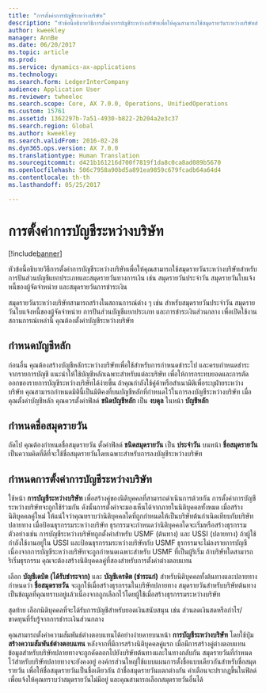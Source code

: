 ```yaml
---
title: "การตั้งค่าการบัญชีระหว่างบริษัท"
description: "หัวข้อนี้อธิบายวิธีการตั้งค่าการบัญชีระหว่างบริษัทเพื่อให้คุณสามารถใช้สมุดรายวันระหว่างบริษัทสำหรับการปันส่วนบัญชีแยกประเภทและสมุดรายวันทางการเงิน เช่น สมุดรายวันประจำวัน สมุดรายวันใบแจ้งหนี้ของผู้จัดจำหน่าย และสมุดรายวันการชำระเงิน"
author: kweekley
manager: AnnBe
ms.date: 06/20/2017
ms.topic: article
ms.prod: 
ms.service: dynamics-ax-applications
ms.technology: 
ms.search.form: LedgerInterCompany
audience: Application User
ms.reviewer: twheeloc
ms.search.scope: Core, AX 7.0.0, Operations, UnifiedOperations
ms.custom: 15761
ms.assetid: 1362297b-7a51-4930-b822-2b204a2e3c37
ms.search.region: Global
ms.author: kweekley
ms.search.validFrom: 2016-02-28
ms.dyn365.ops.version: AX 7.0.0
ms.translationtype: Human Translation
ms.sourcegitcommit: d421b161216d700f7819f1da8c0ca8ad089b5670
ms.openlocfilehash: 506c7958a90bd5a891ea9859c679fcadb64a64d4
ms.contentlocale: th-th
ms.lasthandoff: 05/25/2017

---
```


# <a name="intercompany-accounting-setup"></a>การตั้งค่าการบัญชีระหว่างบริษัท

[!include[banner](../includes/banner.md)]


หัวข้อนี้อธิบายวิธีการตั้งค่าการบัญชีระหว่างบริษัทเพื่อให้คุณสามารถใช้สมุดรายวันระหว่างบริษัทสำหรับการปันส่วนบัญชีแยกประเภทและสมุดรายวันทางการเงิน เช่น สมุดรายวันประจำวัน สมุดรายวันใบแจ้งหนี้ของผู้จัดจำหน่าย และสมุดรายวันการชำระเงิน

สมุดรายวันระหว่างบริษัทสามารถสร้างในสถานการณ์ต่าง ๆ เช่น สำหรับสมุดรายวันประจำวัน สมุดรายวันใบแจ้งหนี้ของผู้จัดจำหน่าย การปันส่วนบัญชีแยกประเภท และการชำระเงินส่วนกลาง เพื่อเปิดใช้งานสถานการณ์เหล่านี้ คุณต้องตั้งค่าบัญชีระหว่างบริษัท

## <a name="define-main-accounts"></a>กำหนดบัญชีหลัก
ก่อนอื่น คุณต้องสร้างบัญชีหลักระหว่างบริษัทเพื่อใช้สำหรับการกำหนดชำระไป และครบกำหนดชำระจากรายการบัญชี แนะนำให้ใช้บัญชีหลักเฉพาะสำหรับแต่ละบริษัท เพื่อให้การกระทบยอดและการตัดออกของรายการบัญชีระหว่างบริษัทได้ง่ายขึ้น ถ้าคุณกำลังใช้คู่ค้าหรือสำเนามิติเพื่อระบุฝ่ายระหว่างบริษัท คุณสามารถกำหนดมิตินี้เป็นมิติคงที่บนบัญชีหลักที่กำหนดไว้ในการลงบัญชีระหว่างบริษัท เมื่อคุณตั้งค่าบัญชีหลัก คุณควรตั้งค่าฟิลด์ **ชนิดบัญชีหลัก** เป็น **งบดุล** ในหน้า **บัญชีหลัก**

## <a name="define-journal-names"></a>กำหนดชื่อสมุดรายวัน
ถัดไป คุณต้องกำหนดชื่อสมุดรายวัน ตั้งค่าฟิลด์ **ชนิดสมุดรายวัน** เป็น **ประจำวัน** บนหน้า **ชื่อสมุดรายวัน** เป็นความคิดที่ดีที่จะใช้ชื่อสมุดรายวันโดยเฉพาะสำหรับการลงบัญชีระหว่างบริษัท

## <a name="define-intercompany-accounting-setup"></a>กำหนดการตั้งค่าการบัญชีระหว่างบริษัท
ใช้หน้า **การบัญชีระหว่างบริษัท** เพื่อสร้างคู่ของนิติบุคคลที่สามารถดำเนินการด้วยกัน การตั้งค่าการบัญชีระหว่างบริษัทจะถูกใช้ร่วมกัน ดังนั้นการตั้งค่าจะมองเห็นได้จากภายในนิติบุคคลทั้งหมด เมื่อสร้างนิติบุคคลคู่ใหม่ ให้แน่ใจว่าคุณทราบว่านิติบุคคลใดที่ถูกกำหนดให้เป็นบริษัทต้นกำเนิดเทียบกับบริษัทปลายทาง เมื่อป้อนธุรกรรมระหว่างบริษัท ธุรกรรมจะกำหนดว่านิติบุคคลใดจะเริ่มหรือสร้างธุรกรรม ตัวอย่างเช่น การบัญชีระหว่างบริษัทถูกตั้งค่าสำหรับ USMF (ต้นทาง) และ USSI (ปลายทาง) ถ้าผู้ใช้กำลังใช้งานอยู่ใน USSI และป้อนธุรกรรมระหว่างบริษัทกับ USMF ธุรกรรมจะไม่ลงรายการบัญชีเนื่องจากการบัญชีระหว่างบริษัทจะถูกกำหนดเฉพาะสำหรับ USMF ที่เป็นผู้ริเริ่ม ถ้าบริษัทใดสามารถริเริ่มธุรกรรม คุณจะต้องสร้างนิติบุคคลคู่ที่สองสำหรับการตั้งค่าต่างตอบแทน 

เลือก **บัญชีเดบิต (ได้รับชำระจาก)** และ **บัญชีเครดิต (ชำระแก่)** สำหรับนิติบุคคลทั้งต้นทางและปลายทาง กำหนดว่า **ชื่อสมุดรายวัน** จะถูกใช้เมื่อสร้างธุรกรรมในบริษัทปลายทาง สมุดรายวันสำหรับบริษัทต้นทางเป็นข้อมูลที่คุณทราบอยู่แล้วเนื่องจากถูกเลือกไว้โดยผู้ใช้เมื่อสร้างธุรกรรมระหว่างบริษัท 

สุดท้าย เลือกนิติบุคคลที่จะได้รับการบัญชีสำหรับยอดเงินสนับสนุน เช่น ส่วนลดเงินสดหรือกำไร/ขาดทุนที่รับรู้จากการชำระเงินส่วนกลาง 

คุณสามารถตั้งค่าความสัมพันธ์ต่างตอบแทนได้อย่างง่ายดายบนหน้า **การบัญชีระหว่างบริษัท** โดยใช้ปุ่ม **สร้างความสัมพันธ์ต่างตอบแทน** หลังจากที่มีการสร้างนิติบุคคลคู่แรก เมื่อมีการสร้างคู่ต่างตอบแทน ข้อมูลสำหรับบริษัทปลายทางจะถูกคัดลอกไปยังบริษัทต้นทางและในทางกลับกัน สมุดรายวันที่กำหนดไว้สำหรับบริษัทปลายทางจะยังคงอยู่ องค์กรส่วนใหญ่ใช้แบบแผนการตั้งชื่อแบบเดียวกันสำหรับชื่อสมุดรายวัน เพื่อให้ชื่อสมุดรายวันเป็นชื่อเดียวกัน ถ้าชื่อสมุดรายวันแตกต่างกัน คำเตือนจะปรากฏขึ้นในฟิลด์เพื่อแจ้งให้คุณทราบว่าสมุดรายวันไม่มีอยู่ และคุณสามารถเลือกสมุดรายวันอื่นได้




